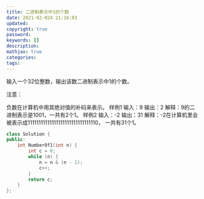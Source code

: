 ```yaml
---
title: 二进制表示中1的个数
date: 2021-02-024 21:16:03
updated:
copyright: true
password:
keywords: []
description: 
mathjax: true
categories:
tags: 
---
```


输入一个32位整数，输出该数二进制表示中1的个数。

注意：

负数在计算机中用其绝对值的补码来表示。
样例1
输入：9
输出：2
解释：9的二进制表示是1001，一共有2个1。
样例2
输入：-2
输出：31
解释：-2在计算机里会被表示成11111111111111111111111111111110，
一共有31个1。

```cpp
class Solution {
public:
    int NumberOf1(int n) {
        int c = 0;
        while (n) {
            n = n & (n - 1);
            c++;
        }
        return c;
    }
};
```
